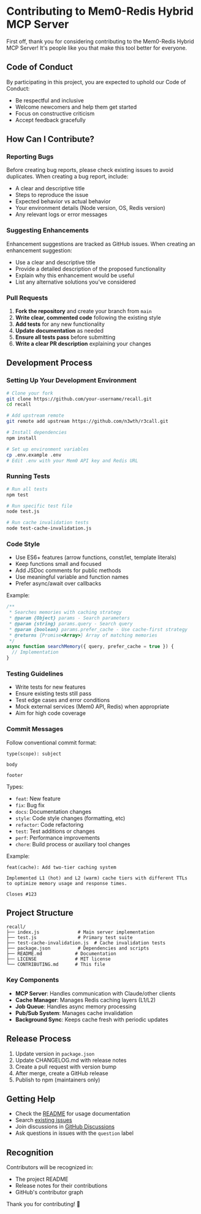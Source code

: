 # Contributing to Mem0-Redis Hybrid MCP Server

First off, thank you for considering contributing to the Mem0-Redis Hybrid MCP Server! It's people like you that make this tool better for everyone.

## Code of Conduct

By participating in this project, you are expected to uphold our Code of Conduct:

- Be respectful and inclusive
- Welcome newcomers and help them get started
- Focus on constructive criticism
- Accept feedback gracefully

## How Can I Contribute?

### Reporting Bugs

Before creating bug reports, please check existing issues to avoid duplicates. When creating a bug report, include:

- A clear and descriptive title
- Steps to reproduce the issue
- Expected behavior vs actual behavior
- Your environment details (Node version, OS, Redis version)
- Any relevant logs or error messages

### Suggesting Enhancements

Enhancement suggestions are tracked as GitHub issues. When creating an enhancement suggestion:

- Use a clear and descriptive title
- Provide a detailed description of the proposed functionality
- Explain why this enhancement would be useful
- List any alternative solutions you've considered

### Pull Requests

1. **Fork the repository** and create your branch from `main`
2. **Write clear, commented code** following the existing style
3. **Add tests** for any new functionality
4. **Update documentation** as needed
5. **Ensure all tests pass** before submitting
6. **Write a clear PR description** explaining your changes

## Development Process

### Setting Up Your Development Environment

```bash
# Clone your fork
git clone https://github.com/your-username/recall.git
cd recall

# Add upstream remote
git remote add upstream https://github.com/n3wth/r3call.git

# Install dependencies
npm install

# Set up environment variables
cp .env.example .env
# Edit .env with your Mem0 API key and Redis URL
```

### Running Tests

```bash
# Run all tests
npm test

# Run specific test file
node test.js

# Run cache invalidation tests
node test-cache-invalidation.js
```

### Code Style

- Use ES6+ features (arrow functions, const/let, template literals)
- Keep functions small and focused
- Add JSDoc comments for public methods
- Use meaningful variable and function names
- Prefer async/await over callbacks

Example:

```javascript
/**
 * Searches memories with caching strategy
 * @param {Object} params - Search parameters
 * @param {string} params.query - Search query
 * @param {boolean} params.prefer_cache - Use cache-first strategy
 * @returns {Promise<Array>} Array of matching memories
 */
async function searchMemory({ query, prefer_cache = true }) {
  // Implementation
}
```

### Testing Guidelines

- Write tests for new features
- Ensure existing tests still pass
- Test edge cases and error conditions
- Mock external services (Mem0 API, Redis) when appropriate
- Aim for high code coverage

### Commit Messages

Follow conventional commit format:

```
type(scope): subject

body

footer
```

Types:

- `feat`: New feature
- `fix`: Bug fix
- `docs`: Documentation changes
- `style`: Code style changes (formatting, etc)
- `refactor`: Code refactoring
- `test`: Test additions or changes
- `perf`: Performance improvements
- `chore`: Build process or auxiliary tool changes

Example:

```
feat(cache): Add two-tier caching system

Implemented L1 (hot) and L2 (warm) cache tiers with different TTLs
to optimize memory usage and response times.

Closes #123
```

## Project Structure

```
recall/
├── index.js              # Main server implementation
├── test.js               # Primary test suite
├── test-cache-invalidation.js  # Cache invalidation tests
├── package.json          # Dependencies and scripts
├── README.md            # Documentation
├── LICENSE              # MIT license
└── CONTRIBUTING.md      # This file
```

### Key Components

- **MCP Server**: Handles communication with Claude/other clients
- **Cache Manager**: Manages Redis caching layers (L1/L2)
- **Job Queue**: Handles async memory processing
- **Pub/Sub System**: Manages cache invalidation
- **Background Sync**: Keeps cache fresh with periodic updates

## Release Process

1. Update version in `package.json`
2. Update CHANGELOG.md with release notes
3. Create a pull request with version bump
4. After merge, create a GitHub release
5. Publish to npm (maintainers only)

## Getting Help

- Check the [README](README.md) for usage documentation
- Search [existing issues](https://github.com/n3wth/r3call/issues)
- Join discussions in [GitHub Discussions](https://github.com/n3wth/r3call/discussions)
- Ask questions in issues with the `question` label

## Recognition

Contributors will be recognized in:

- The project README
- Release notes for their contributions
- GitHub's contributor graph

Thank you for contributing! 🎉
